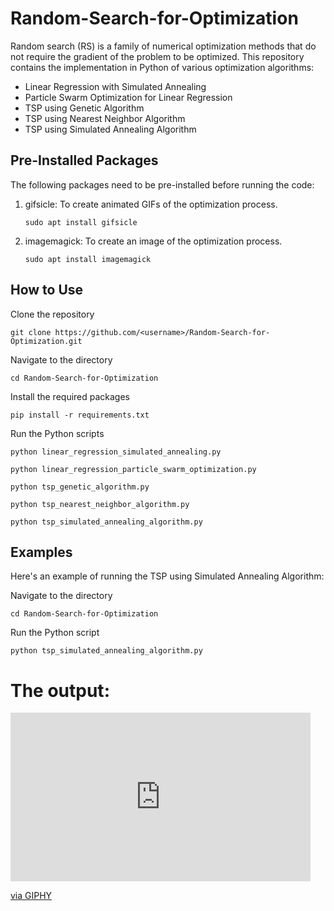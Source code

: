 <!DOCTYPE html>
<html>
<head>
	<title>Random-Search-for-Optimization</title>
</head>
<body>
	<h1>Random-Search-for-Optimization</h1>
	<p>Random search (RS) is a family of numerical optimization methods that do not require the gradient of the problem to be optimized. This repository contains the implementation in Python of various optimization algorithms:</p>
	<ul>
		<li>Linear Regression with Simulated Annealing</li>
		<li>Particle Swarm Optimization for Linear Regression</li>
		<li>TSP using Genetic Algorithm</li>
		<li>TSP using Nearest Neighbor Algorithm</li>
		<li>TSP using Simulated Annealing Algorithm</li>
	</ul>
	<h2>Pre-Installed Packages</h2>
	<p>The following packages need to be pre-installed before running the code:</p>
	<ol>
		<li>gifsicle: To create animated GIFs of the optimization process.</li>
		<p><code>sudo apt install gifsicle</code></p>
		<li>imagemagick: To create an image of the optimization process.</li>
		<p><code>sudo apt install imagemagick</code></p>
	</ol>
	<h2>How to Use</h2>
	<p>Clone the repository</p>
	<pre><code>git clone https://github.com/&lt;username&gt;/Random-Search-for-Optimization.git</code></pre>
	<p>Navigate to the directory</p>
	<pre><code>cd Random-Search-for-Optimization</code></pre>
	<p>Install the required packages</p>
	<pre><code>pip install -r requirements.txt</code></pre>
	<p>Run the Python scripts</p>
	<pre><code>python linear_regression_simulated_annealing.py</code></pre>
	<pre><code>python linear_regression_particle_swarm_optimization.py</code></pre>
	<pre><code>python tsp_genetic_algorithm.py</code></pre>
	<pre><code>python tsp_nearest_neighbor_algorithm.py</code></pre>
	<pre><code>python tsp_simulated_annealing_algorithm.py</code></pre>
	<h2>Examples</h2>
	<p>Here's an example of running the TSP using Simulated Annealing Algorithm:</p>
	<p>Navigate to the directory</p>
	<pre><code>cd Random-Search-for-Optimization</code></pre>
	<p>Run the Python script</p>
	<pre><code>python tsp_simulated_annealing_algorithm.py</code></pre>
	<h1>The output:</h1>
	<iframe src="https://giphy.com/embed/bQA3ya92PfDQGLTHFg" width="480" height="270" frameBorder="0" class="giphy-embed" allowFullScreen></iframe><p><a href="https://giphy.com/gifs/bQA3ya92PfDQGLTHFg">via GIPHY</a></p>
	
</body>
</html>


